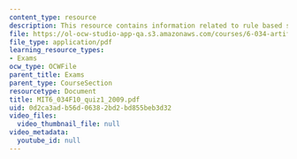 ```yaml
---
content_type: resource
description: This resource contains information related to rule based system.
file: https://ol-ocw-studio-app-qa.s3.amazonaws.com/courses/6-034-artificial-intelligence-fall-2010/0d2ca3adb56d06382bd2bd855beb3d32_MIT6_034F10_quiz1_2009.pdf
file_type: application/pdf
learning_resource_types:
- Exams
ocw_type: OCWFile
parent_title: Exams
parent_type: CourseSection
resourcetype: Document
title: MIT6_034F10_quiz1_2009.pdf
uid: 0d2ca3ad-b56d-0638-2bd2-bd855beb3d32
video_files:
  video_thumbnail_file: null
video_metadata:
  youtube_id: null
---
```

